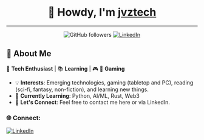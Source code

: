 <div align="center">

# 👋 Howdy, I'm [jvztech](https://github.com/jvztech)

</div>

---

<div align="center">

![GitHub followers](https://img.shields.io/github/followers/jvztech?style=social) [![LinkedIn](https://img.shields.io/badge/-LinkedIn-blue?style=flat&logo=LinkedIn&logoColor=white)](https://www.linkedin.com/in/jvztech/)

</div>

## 🌟 About Me

👾 **Tech Enthusiast** | 📚 **Learning** | 🎮 🎲 **Gaming**

- 💡 **Interests**: Emerging technologies, gaming (tabletop and PC), reading (sci-fi, fantasy, non-fiction), and learning new things.
- 🌱 **Currently Learning**: Python, AI/ML, Rust, Web3
- 🤝 **Let's Connect**: Feel free to contact me here or via LinkedIn.


### 🌐 Connect:

[![LinkedIn](https://img.icons8.com/fluent/48/000000/linkedin.png)](https://www.linkedin.com/in/jvztech/)

</div>
